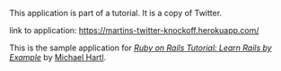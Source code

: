 This application is part of a tutorial. 
It is a copy of Twitter.

link to application: https://martins-twitter-knockoff.herokuapp.com/

This is the sample application for
[*Ruby on Rails Tutorial: Learn Rails by Example*](http://railstutorial.org/)
by [Michael Hartl](http://michaelhartl.com/).

